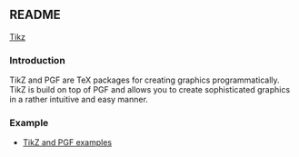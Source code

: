 ## README ##

[Tikz](http://www.texample.net/tikz/)

### Introduction ###

TikZ and PGF are TeX packages for creating graphics programmatically. TikZ is build on top of PGF and allows you to create sophisticated graphics in a rather intuitive and easy manner. 

### Example ###

* [TikZ and PGF examples](http://www.texample.net/tikz/examples/)
